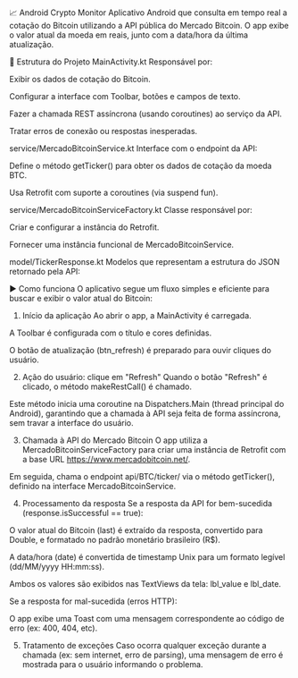 📈 Android Crypto Monitor
Aplicativo Android que consulta em tempo real a cotação do Bitcoin utilizando a API pública do Mercado Bitcoin. O app exibe o valor atual da moeda em reais, junto com a data/hora da última atualização.

🧩 Estrutura do Projeto
MainActivity.kt
Responsável por:

Exibir os dados de cotação do Bitcoin.

Configurar a interface com Toolbar, botões e campos de texto.

Fazer a chamada REST assíncrona (usando coroutines) ao serviço da API.

Tratar erros de conexão ou respostas inesperadas.

service/MercadoBitcoinService.kt
Interface com o endpoint da API:

Define o método getTicker() para obter os dados de cotação da moeda BTC.

Usa Retrofit com suporte a coroutines (via suspend fun).

service/MercadoBitcoinServiceFactory.kt
Classe responsável por:

Criar e configurar a instância do Retrofit.

Fornecer uma instância funcional de MercadoBitcoinService.

model/TickerResponse.kt
Modelos que representam a estrutura do JSON retornado pela API:

▶️ Como funciona
O aplicativo segue um fluxo simples e eficiente para buscar e exibir o valor atual do Bitcoin:

1. Início da aplicação
Ao abrir o app, a MainActivity é carregada.

A Toolbar é configurada com o título e cores definidas.

O botão de atualização (btn_refresh) é preparado para ouvir cliques do usuário.

2. Ação do usuário: clique em "Refresh"
Quando o botão "Refresh" é clicado, o método makeRestCall() é chamado.

Este método inicia uma coroutine na Dispatchers.Main (thread principal do Android), garantindo que a chamada à API seja feita de forma assíncrona, sem travar a interface do usuário.

3. Chamada à API do Mercado Bitcoin
O app utiliza a MercadoBitcoinServiceFactory para criar uma instância de Retrofit com a base URL https://www.mercadobitcoin.net/.

Em seguida, chama o endpoint api/BTC/ticker/ via o método getTicker(), definido na interface MercadoBitcoinService.

4. Processamento da resposta
Se a resposta da API for bem-sucedida (response.isSuccessful == true):

O valor atual do Bitcoin (last) é extraído da resposta, convertido para Double, e formatado no padrão monetário brasileiro (R$).

A data/hora (date) é convertida de timestamp Unix para um formato legível (dd/MM/yyyy HH:mm:ss).

Ambos os valores são exibidos nas TextViews da tela: lbl_value e lbl_date.

Se a resposta for mal-sucedida (erros HTTP):

O app exibe uma Toast com uma mensagem correspondente ao código de erro (ex: 400, 404, etc).

5. Tratamento de exceções
Caso ocorra qualquer exceção durante a chamada (ex: sem internet, erro de parsing), uma mensagem de erro é mostrada para o usuário informando o problema.

